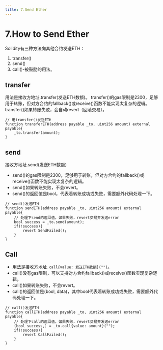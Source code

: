 ```yaml
---
title: 7.Send Ether
---
```


# 7.How to Send Ether

Solidity有三种方法向其他合约发送ETH：
1. transfer()
2. send()
3. call()-被鼓励的用法。

## transfer
用法是接收方地址.transfer(发送ETH数额)。
transfer()的gas限制是2300，足够用于转账，但对方合约的fallback()或receive()函数不能实现太复杂的逻辑。
transfer()如果转账失败，会自动revert（回滚交易）。

```solidity
// 用transfer()发送ETH
function transferETH(address payable _to, uint256 amount) external payable{
    _to.transfer(amount);
}
```

## send
接收方地址.send(发送ETH数额)
- send()的gas限制是2300，足够用于转账，但对方合约的fallback()或receive()函数不能实现太复杂的逻辑。
- send()如果转账失败，不会revert。
- send()的返回值是bool，代表着转账成功或失败，需要额外代码处理一下。

```solidity
// send()发送ETH
function sendETH(address payable _to, uint256 amount) external payable{
    // 处理下send的返回值，如果失败，revert交易并发送error
    bool success = _to.send(amount);
    if(!success){
        revert SendFailed();
    }
}
```
## Call
- 用法是接收方地址`.call{value: 发送ETH数额}("")`。
- call()没有gas限制，可以支持对方合约fallback()或receive()函数实现复杂逻辑。
- call()如果转账失败，不会revert。
- call()的返回值是(bool, data)，其中bool代表着转账成功或失败，需要额外代码处理一下。

```solidity
// call()发送ETH
function callETH(address payable _to, uint256 amount) external payable{
    // 处理下call的返回值，如果失败，revert交易并发送error
    (bool success,) = _to.call{value: amount}("");
    if(!success){
        revert CallFailed();
    }
}
```
